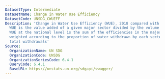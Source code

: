 ```yaml
---
DatasetType: Intermediate
DatasetName: Change in Water Use Efficiency
DatasetCode: UNSDG_CWUEFF
Description: 'Change in Water Use Efficiency (WUE), 2018 compared with 2010-2015 average:
  WUE is the value added of a given major sector divided by the volume of water used.
  WUE at the national level is the sum of the efficiencies in the major economic sectors
  weighted according to the proportion of water withdrawn by each sector over the
  total withdrawals'
Source:
  OrganizationName: UN SDG
  OrganizationCode: UNSDG
  OrganizationSeriesCode: 6.4.1
  QueryCode: 6.4.1
  BaseURL: https://unstats.un.org/sdgapi/swagger/
---
```


